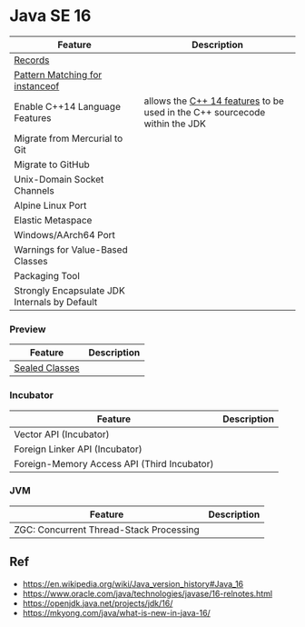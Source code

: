 # Java SE 16

Feature                                       | Description
----------------------------------------------|-------------
[Records](https://github.com/shamy1st/java-records)                                             | 
[Pattern Matching for instanceof](https://github.com/shamy1st/java-pattern-matching-instanceof) | 
Enable C++14 Language Features                | allows the [C++ 14 features](https://en.wikipedia.org/wiki/C%2B%2B14) to be used in the C++ sourcecode within the JDK
Migrate from Mercurial to Git                 | 
Migrate to GitHub                             | 
Unix-Domain Socket Channels                   | 
Alpine Linux Port                             | 
Elastic Metaspace                             | 
Windows/AArch64 Port                          | 
Warnings for Value-Based Classes              | 
Packaging Tool                                | 
Strongly Encapsulate JDK Internals by Default | 

### Preview

Feature                                                         | Description
----------------------------------------------------------------|-------------
[Sealed Classes](https://github.com/shamy1st/java-sealed-class) | 

### Incubator

Feature                                       | Description
----------------------------------------------|-------------
Vector API (Incubator)                        | 
Foreign Linker API (Incubator)                | 
Foreign-Memory Access API (Third Incubator)   | 

### JVM

Feature                                       | Description
----------------------------------------------|-------------
ZGC: Concurrent Thread-Stack Processing       | 

## Ref
* https://en.wikipedia.org/wiki/Java_version_history#Java_16
* https://www.oracle.com/java/technologies/javase/16-relnotes.html
* https://openjdk.java.net/projects/jdk/16/
* https://mkyong.com/java/what-is-new-in-java-16/
